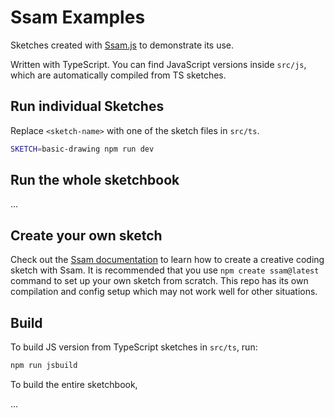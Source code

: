 # Ssam Examples

Sketches created with [Ssam.js](https://github.com/cdaein/ssam) to demonstrate its use.

Written with TypeScript. You can find JavaScript versions inside `src/js`, which are automatically compiled from TS sketches.

## Run individual Sketches

Replace `<sketch-name>` with one of the sketch files in `src/ts`.

```sh
SKETCH=basic-drawing npm run dev
```

## Run the whole sketchbook

...

## Create your own sketch

Check out the [Ssam documentation](https://github.com/cdaein/ssam/wiki) to learn how to create a creative coding sketch with Ssam. It is recommended that you use `npm create ssam@latest` command to set up your own sketch from scratch. This repo has its own compilation and config setup which may not work well for other situations.

## Build

To build JS version from TypeScript sketches in `src/ts`, run:

```sh
npm run jsbuild
```

To build the entire sketchbook,

...
